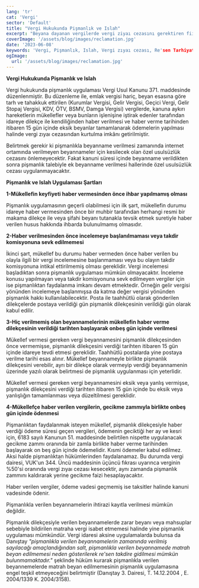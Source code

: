 ```yaml
---
lang: 'tr'
cat: 'Vergi'
sector: 'Default'
title: "Vergi Hukukunda Pişmanlık ve Islah"
excerpt: "Beyana dayanan vergilerde vergi ziyaı cezasını gerektiren fiilleri işleyen mükellefler ve bunların işlenişine iştirak eden kişilerin durumu kendiliğinden idareye dilekçe ile haber vermesi ve diğer şartları karşılaması halinde vergi ziyaı cezası kesilmez."
coverImage: '/assets/blog/images/reclamation.jpg'
date: '2023-06-08'
keywords: 'Vergi, Pişmanlık, Islah, Vergi zıyaı cezası, Re'sen Tarhiyat'
ogImage:
  url: '/assets/blog/images/reclamation.jpg'
---
```


**Vergi Hukukunda Pişmanlık ve Islah**

Vergi hukukunda pişmanlık uygulaması Vergi Usul Kanunu 371. maddesinde düzenlenmiştir. Bu düzenleme ile, emlak vergisi hariç, beyan esasına göre tarh ve tahakkuk ettirilen (Kurumlar Vergisi, Gelir Vergisi, Geçici Vergi, Gelir Stopaj Vergisi, KDV, ÖTV, BSMV, Damga Vergisi) vergilerde, kanuna aykırı hareketlerin mükellefler veya bunların işlenişine iştirak edenler tarafından idareye dilekçe ile kendiliğinden haber verilmesi ve haber verme tarihinden itibaren 15 gün içinde eksik beyanlar tamamlanarak ödemelerin yapılması halinde vergi zıyaı cezasından kurtulma imkânı getirilmiştir.

Belirtmek gerekir ki pişmanlıkla beyanname verilmesi zamanında internet ortamında verilmeyen beyannameler için kesilecek olan özel usulsüzlük cezasını önlemeyecektir. Fakat kanuni süresi içinde beyanname verildikten sonra pişmanlık talebiyle ek beyanname verilmesi hallerinde özel usulsüzlük cezası uygulanmayacaktır.

**Pişmanlık ve Islah Uygulaması Şartları**

**1-Mükellefin keyfiyeti haber vermesinden önce ihbar yapılmamış olması**

Pişmanlık uygulamasının geçerli olabilmesi için ilk şart, mükellefin durumu idareye haber vermesinden önce bir muhbir tarafından herhangi resmi bir makama dilekçe ile veya şifahi beyanı tutanakla tevsik etmek suretiyle haber verilen husus hakkında ihbarda bulunulmamış olmasıdır.

**2-Haber verilmesinden önce incelemeye başlanılmaması veya takdir komisyonuna sevk edilmemesi**

İkinci şart, mükellef bu durumu haber vermeden önce haber verilen bu olayla ilgili bir vergi incelemesine başlanmaması veya bu olayın takdir komisyonuna intikal ettirilmemiş olması gereklidir. Vergi incelemesi başladıktan sonra pişmanlık uygulaması mümkün olmayacaktır. İnceleme konusu yapılmayan veya takdir komisyonuna sevk edilmeyen vergiler için ise pişmanlıktan faydalanma imkanı devam etmektedir. Örneğin gelir vergisi yönünden incelemeye başlanmışsa da katma değer vergisi yönünden pişmanlık hakkı kullanılabilecektir. Posta ile taahhütlü olarak gönderilen dilekçelerde postaya verildiği gün pişmanlık dilekçesinin verildiği gün olarak kabul edilir.

**3-Hiç verilmemiş olan beyannamelerinin mükellefin haber verme dilekçesinin verildiği tarihten başlayarak onbeş gün içinde verilmesi**

Mükellef vermesi gereken vergi beyannamesini pişmanlık dilekçesinden önce vermemişse, pişmanlık dilekçesini verdiği tarihten itibaren 15 gün içinde idareye tevdi etmesi gereklidir. Taahhütlü postalarda yine postaya verilme tarihi esas alınır. Mükellef beyannameyle birlikte pişmanlık dilekçesini verebilir, ayrı bir dilekçe olarak vermeyip verdiği beyannamenin üzerinde yazılı olarak belirtmesi de pişmanlık uygulanması için yeterlidir.

Mükellef vermesi gereken vergi beyannamesini eksik veya yanlış vermişse, pişmanlık dilekçesini verdiği tarihten itibaren 15 gün içinde bu eksik veya yanlışlığın tamamlanması veya düzeltilmesi gereklidir.

**4-Mükellefçe haber verilen vergilerin, gecikme zammıyla birlikte onbeş gün içinde ödenmesi**

Pişmanlıktan faydalanmak isteyen mükellef, pişmanlık dilekçesiyle haber verdiği ödeme süresi geçen vergileri, ödemenin geciktiği her ay ve kesri için, 6183 sayılı Kanunun 51. maddesinde belirtilen nispette uygulanacak gecikme zammı oranında bir zamla birlikte haber verme tarihinden başlayarak on beş gün içinde ödemelidir. Kısmi ödemeler kabul edilmez. Aksi halde pişmanlıktan hükümlerinden faydalanamaz. Bu durumda vergi dairesi, VUK'un 344. Üncü maddesinin üçüncü fıkrası uyarınca verginin %50'si oranında vergi zıyaı cezası kesecektir, aynı zamanda pişmanlık zammını kaldırarak yerine gecikme faizi hesaplayacaktır.

Haber verilen vergiler, ödeme vadesi geçmemiş ise taksitler halinde kanuni vadesinde ödenir.

Pişmanlıkla verilen beyannamelerin ihtirazi kayıtla verilmesi mümkün değildir.

Pişmanlık dilekçesiyle verilen beyannamelerde zarar beyanı veya mahsuplar sebebiyle bildirilen matraha vergi isabet etmemesi halinde yine pişmanlık uygulaması mümkündür. Vergi idaresi aksine uygulamalarda bulunsa da Danıştay _"pişmanlıkla verilen beyannamelerin zamanında verilmiş sayılacağı amaçlandığından salt, pişmanlıkla verilen beyannamede matrah beyan edilmemesi neden gösterilerek re'sen takdire gidilmesi mümkün bulunmamaktadır."_ şeklinde hüküm kurarak pişmanlıkla verilen beyannemelerde matrah beyan edilmemesinin pişmanlık uygulamasına engel teşkil etmeyeceğini belirtmiştir (Danıştay 3. Dairesi, T. 14.12.2004 , E. 2004/1339 K. 2004/3158).